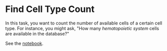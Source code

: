 # Find Cell Type Count

In this task, you want to count the number of available cells of a certain cell type. For instance,
you might ask, "How many _hematopoietic system_ cells are available in the database?"

See the [notebook](Find%20Cell%20Type%20Count.ipynb).
